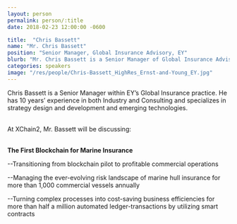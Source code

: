 ```yaml
---
layout: person
permalink: person/:title
date: 2018-02-23 12:00:00 -0600

title:  "Chris Bassett"
name: "Mr. Chris Bassett"
position: "Senior Manager, Global Insurance Advisory, EY"
blurb: "Mr. Chris Bassett is a Senior Manager of Global Insurance Advisory at EY."
categories: speakers
image: "/res/people/Chris-Bassett_HighRes_Ernst-and-Young_EY.jpg"
---
```

Chris Bassett is a Senior Manager within EY’s Global Insurance practice. He has 10 years’ experience in both Industry and Consulting and specializes in strategy design and development and emerging technologies.

<br>
At XChain2, Mr. Bassett will be discussing:
<br>
<br>
<p><b>The First Blockchain for Marine Insurance</b></p>

<p>--Transitioning from blockchain pilot to profitable commercial operations</p>
<p>--Managing the ever-evolving risk landscape of marine hull insurance for more than 1,000 commercial vessels annually</p>
<p>--Turning complex processes into cost-saving business efficiencies for more than half a million automated ledger-transactions by utilizing smart contracts</p> 
